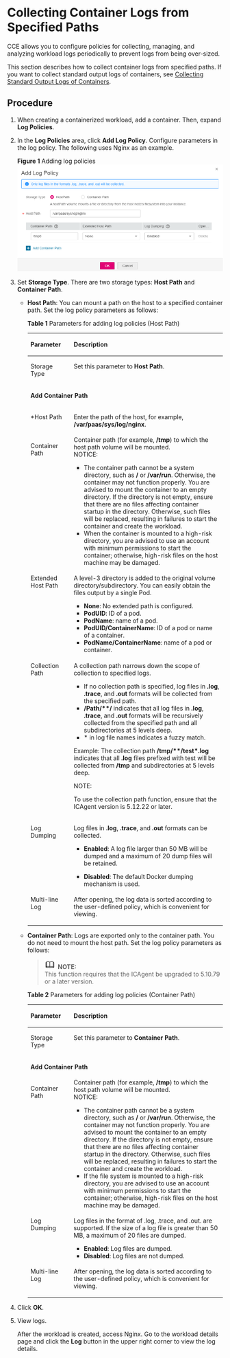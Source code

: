 # Collecting Container Logs from Specified Paths<a name="cce_01_0018"></a>

CCE allows you to configure policies for collecting, managing, and analyzing workload logs periodically to prevent logs from being over-sized.

This section describes how to collect container logs from specified paths. If you want to collect standard output logs of containers, see  [Collecting Standard Output Logs of Containers](collecting-standard-output-logs-of-containers.md).

## Procedure<a name="section1951732710"></a>

1.  When creating a  containerized workload, add a  container. Then, expand  **Log Policies**.
2.  In the  **Log Policies**  area, click  **Add Log Policy**. Configure parameters in the log policy. The following uses Nginx as an example.

    **Figure  1**  Adding log policies<a name="fig19856172153216"></a>  
    ![](figures/adding-log-policies.png "adding-log-policies")

3.  Set  **Storage Type**. There are two storage types:  **Host Path**  and  **Container Path**.
    -   **Host Path**: You can mount a path on the host to a specified container path. Set the log policy parameters as follows:

        **Table  1**  Parameters for adding log policies \(Host Path\)

        <a name="table115901715550"></a>
        <table><thead align="left"><tr id="row45851074554"><th class="cellrowborder" valign="top" width="22.12%" id="mcps1.2.3.1.1"><p id="p115843785517"><a name="p115843785517"></a><a name="p115843785517"></a>Parameter</p>
        </th>
        <th class="cellrowborder" valign="top" width="77.88000000000001%" id="mcps1.2.3.1.2"><p id="p12584573550"><a name="p12584573550"></a><a name="p12584573550"></a>Description</p>
        </th>
        </tr>
        </thead>
        <tbody><tr id="row1458511725510"><td class="cellrowborder" valign="top" width="22.12%" headers="mcps1.2.3.1.1 "><p id="p115855785514"><a name="p115855785514"></a><a name="p115855785514"></a>Storage Type</p>
        </td>
        <td class="cellrowborder" valign="top" width="77.88000000000001%" headers="mcps1.2.3.1.2 "><p id="p058514725519"><a name="p058514725519"></a><a name="p058514725519"></a>Set this parameter to <strong id="b15588848114310"><a name="b15588848114310"></a><a name="b15588848114310"></a>Host Path</strong>.</p>
        </td>
        </tr>
        <tr id="row19698103314234"><td class="cellrowborder" colspan="2" valign="top" headers="mcps1.2.3.1.1 mcps1.2.3.1.2 "><p id="p11516153972311"><a name="p11516153972311"></a><a name="p11516153972311"></a><strong id="b17502441102718"><a name="b17502441102718"></a><a name="b17502441102718"></a>Add Container Path</strong></p>
        </td>
        </tr>
        <tr id="row2080893542317"><td class="cellrowborder" valign="top" width="22.12%" headers="mcps1.2.3.1.1 "><p id="p1880816352236"><a name="p1880816352236"></a><a name="p1880816352236"></a>*Host Path</p>
        </td>
        <td class="cellrowborder" valign="top" width="77.88000000000001%" headers="mcps1.2.3.1.2 "><p id="p78083358232"><a name="p78083358232"></a><a name="p78083358232"></a>Enter the path of the host, for example, <strong id="b177191346201412"><a name="b177191346201412"></a><a name="b177191346201412"></a>/var/paas/sys/log/nginx</strong>.</p>
        </td>
        </tr>
        <tr id="row19587147165512"><td class="cellrowborder" valign="top" width="22.12%" headers="mcps1.2.3.1.1 "><p id="p1158647155518"><a name="p1158647155518"></a><a name="p1158647155518"></a>Container Path</p>
        </td>
        <td class="cellrowborder" valign="top" width="77.88000000000001%" headers="mcps1.2.3.1.2 "><div class="p" id="p358711715554"><a name="p358711715554"></a><a name="p358711715554"></a>Container path (for example, <strong id="b8656121314711"><a name="b8656121314711"></a><a name="b8656121314711"></a>/tmp</strong>) to which the host path volume will be mounted.<div class="notice" id="note155879745516"><a name="note155879745516"></a><a name="note155879745516"></a><span class="noticetitle"> NOTICE: </span><div class="noticebody"><a name="ul14587570556"></a><a name="ul14587570556"></a><ul id="ul14587570556"><li>The container path cannot be a system directory, such as <strong id="b129971541125317"><a name="b129971541125317"></a><a name="b129971541125317"></a>/</strong> or <strong id="b109981941175318"><a name="b109981941175318"></a><a name="b109981941175318"></a>/var/run</strong>. Otherwise, the container may not function properly. You are advised to mount the container to an empty directory. If the directory is not empty, ensure that there are no files affecting container startup in the directory. Otherwise, such files will be replaced, resulting in failures to start the container and create the workload.</li><li>When the container is mounted to a high-risk directory, you are advised to use an account with minimum permissions to start the container; otherwise, high-risk files on the host machine may be damaged.</li></ul>
        </div></div>
        </div>
        </td>
        </tr>
        <tr id="row6588187135510"><td class="cellrowborder" valign="top" width="22.12%" headers="mcps1.2.3.1.1 "><p id="p758720775520"><a name="p758720775520"></a><a name="p758720775520"></a>Extended Host Path</p>
        </td>
        <td class="cellrowborder" valign="top" width="77.88000000000001%" headers="mcps1.2.3.1.2 "><p id="p158737185514"><a name="p158737185514"></a><a name="p158737185514"></a>A level-3 directory is added to the original volume directory/subdirectory. You can easily obtain the files output by a single <span class="keyword" id="keyword1142267981799"><a name="keyword1142267981799"></a><a name="keyword1142267981799"></a>Pod</span>.</p>
        <a name="ul1358877135514"></a><a name="ul1358877135514"></a><ul id="ul1358877135514"><li><strong id="b67128281231"><a name="b67128281231"></a><a name="b67128281231"></a>None</strong>: No extended path is configured.</li><li><strong id="b37109352310"><a name="b37109352310"></a><a name="b37109352310"></a>PodUID</strong>: ID of a pod.</li><li><strong id="b1246417411639"><a name="b1246417411639"></a><a name="b1246417411639"></a>PodName</strong>: name of a pod.</li><li><strong id="b1232314820315"><a name="b1232314820315"></a><a name="b1232314820315"></a>PodUID/ContainerName</strong>: ID of a pod or name of a container.</li><li><strong id="b15921753534"><a name="b15921753534"></a><a name="b15921753534"></a>PodName/ContainerName</strong>: name of a pod or container.</li></ul>
        </td>
        </tr>
        <tr id="row077122523910"><td class="cellrowborder" valign="top" width="22.12%" headers="mcps1.2.3.1.1 "><p id="p177762515393"><a name="p177762515393"></a><a name="p177762515393"></a>Collection Path</p>
        </td>
        <td class="cellrowborder" valign="top" width="77.88000000000001%" headers="mcps1.2.3.1.2 "><p id="p213811218229"><a name="p213811218229"></a><a name="p213811218229"></a>A collection path narrows down the scope of collection to specified logs.</p>
        <a name="ul1613922162220"></a><a name="ul1613922162220"></a><ul id="ul1613922162220"><li>If no collection path is specified, log files in <strong id="b11139427224"><a name="b11139427224"></a><a name="b11139427224"></a>.log</strong>, <strong id="b151399232213"><a name="b151399232213"></a><a name="b151399232213"></a>.trace</strong>, and <strong id="b1313913272216"><a name="b1313913272216"></a><a name="b1313913272216"></a>.out</strong> formats will be collected from the specified path.</li><li><strong id="b14139825227"><a name="b14139825227"></a><a name="b14139825227"></a>/Path/**/</strong> indicates that all log files in <strong id="b18139720227"><a name="b18139720227"></a><a name="b18139720227"></a>.log</strong>, <strong id="b113932182215"><a name="b113932182215"></a><a name="b113932182215"></a>.trace</strong>, and <strong id="b101390232217"><a name="b101390232217"></a><a name="b101390232217"></a>.out</strong> formats will be recursively collected from the specified path and all subdirectories at 5 levels deep.</li><li>* in log file names indicates a fuzzy match.</li></ul>
        <p id="p2139172102215"><a name="p2139172102215"></a><a name="p2139172102215"></a>Example: The collection path <strong id="b11391020220"><a name="b11391020220"></a><a name="b11391020220"></a>/tmp/**/test*.log</strong> indicates that all <strong id="b213914292213"><a name="b213914292213"></a><a name="b213914292213"></a>.log</strong> files prefixed with test will be collected from<strong id="b1139026222"><a name="b1139026222"></a><a name="b1139026222"></a> /tmp</strong> and subdirectories at 5 levels deep.</p>
        <div class="note" id="note6812142320222"><a name="note6812142320222"></a><a name="note6812142320222"></a><span class="notetitle"> NOTE: </span><div class="notebody"><p id="p178121123132219"><a name="p178121123132219"></a><a name="p178121123132219"></a>To use the collection path function, ensure that the ICAgent version is 5.12.22 or later.</p>
        </div></div>
        </td>
        </tr>
        <tr id="row85891275552"><td class="cellrowborder" valign="top" width="22.12%" headers="mcps1.2.3.1.1 "><p id="p258847105513"><a name="p258847105513"></a><a name="p258847105513"></a>Log Dumping</p>
        </td>
        <td class="cellrowborder" valign="top" width="77.88000000000001%" headers="mcps1.2.3.1.2 "><p id="p106131316238"><a name="p106131316238"></a><a name="p106131316238"></a>Log files in <strong id="b1261316312237"><a name="b1261316312237"></a><a name="b1261316312237"></a>.log</strong>, <strong id="b196131313230"><a name="b196131313230"></a><a name="b196131313230"></a>.trace</strong>, and <strong id="b1561316372312"><a name="b1561316372312"></a><a name="b1561316372312"></a>.out</strong> formats can be collected.</p>
        <a name="ul1261353202317"></a><a name="ul1261353202317"></a><ul id="ul1261353202317"><li><strong id="b861310319237"><a name="b861310319237"></a><a name="b861310319237"></a>Enabled</strong>: A log file larger than 50 MB will be dumped and a maximum of 20 dump files will be retained.</li></ul>
        <a name="ul18126151412317"></a><a name="ul18126151412317"></a><ul id="ul18126151412317"><li><strong id="b196131038235"><a name="b196131038235"></a><a name="b196131038235"></a>Disabled</strong>: The default Docker dumping mechanism is used.</li></ul>
        </td>
        </tr>
        <tr id="row15564209193816"><td class="cellrowborder" valign="top" width="22.12%" headers="mcps1.2.3.1.1 "><p id="p65642915389"><a name="p65642915389"></a><a name="p65642915389"></a>Multi-line Log</p>
        </td>
        <td class="cellrowborder" valign="top" width="77.88000000000001%" headers="mcps1.2.3.1.2 "><p id="p175640983814"><a name="p175640983814"></a><a name="p175640983814"></a>After opening, the log data is sorted according to the user-defined policy, which is convenient for viewing.</p>
        </td>
        </tr>
        </tbody>
        </table>

    -   **Container Path**: Logs are exported only to the container path. You do not need to mount the host path. Set the log policy parameters as follows:

        >![](public_sys-resources/icon-note.gif) **NOTE:**   
        >This function requires that the ICAgent be upgraded to 5.10.79 or a later version.  

        **Table  2**  Parameters for adding log policies \(Container Path\)

        <a name="table1940632515364"></a>
        <table><thead align="left"><tr id="row1739912520361"><th class="cellrowborder" valign="top" width="22.08%" id="mcps1.2.3.1.1"><p id="p7399142512364"><a name="p7399142512364"></a><a name="p7399142512364"></a>Parameter</p>
        </th>
        <th class="cellrowborder" valign="top" width="77.92%" id="mcps1.2.3.1.2"><p id="p1339932553610"><a name="p1339932553610"></a><a name="p1339932553610"></a>Description</p>
        </th>
        </tr>
        </thead>
        <tbody><tr id="row12882033163811"><td class="cellrowborder" valign="top" width="22.08%" headers="mcps1.2.3.1.1 "><p id="p148836339383"><a name="p148836339383"></a><a name="p148836339383"></a>Storage Type</p>
        </td>
        <td class="cellrowborder" valign="top" width="77.92%" headers="mcps1.2.3.1.2 "><p id="p588363314384"><a name="p588363314384"></a><a name="p588363314384"></a>Set this parameter to <strong id="b341864818552"><a name="b341864818552"></a><a name="b341864818552"></a>Container Path</strong>.</p>
        </td>
        </tr>
        <tr id="row201167425242"><td class="cellrowborder" colspan="2" valign="top" headers="mcps1.2.3.1.1 mcps1.2.3.1.2 "><p id="p11696184692416"><a name="p11696184692416"></a><a name="p11696184692416"></a><strong id="b1435815510240"><a name="b1435815510240"></a><a name="b1435815510240"></a>Add Container Path</strong></p>
        </td>
        </tr>
        <tr id="row19403122523618"><td class="cellrowborder" valign="top" width="22.08%" headers="mcps1.2.3.1.1 "><p id="p44021125103615"><a name="p44021125103615"></a><a name="p44021125103615"></a>Container Path</p>
        </td>
        <td class="cellrowborder" valign="top" width="77.92%" headers="mcps1.2.3.1.2 "><div class="p" id="p840332573617"><a name="p840332573617"></a><a name="p840332573617"></a>Container path (for example, <strong id="b6256372566"><a name="b6256372566"></a><a name="b6256372566"></a>/tmp</strong>) to which the host path volume will be mounted.<div class="notice" id="note124031525163613"><a name="note124031525163613"></a><a name="note124031525163613"></a><span class="noticetitle"> NOTICE: </span><div class="noticebody"><a name="ul540382573617"></a><a name="ul540382573617"></a><ul id="ul540382573617"><li>The container path cannot be a system directory, such as <strong id="b16693194125613"><a name="b16693194125613"></a><a name="b16693194125613"></a>/</strong> or <strong id="b116957413565"><a name="b116957413565"></a><a name="b116957413565"></a>/var/run</strong>. Otherwise, the container may not function properly. You are advised to mount the container to an empty directory. If the directory is not empty, ensure that there are no files affecting container startup in the directory. Otherwise, such files will be replaced, resulting in failures to start the container and create the workload.</li><li>If the file system is mounted to a high-risk directory, you are advised to use an account with minimum permissions to start the container; otherwise, high-risk files on the host machine may be damaged.</li></ul>
        </div></div>
        </div>
        </td>
        </tr>
        <tr id="row1840532563617"><td class="cellrowborder" valign="top" width="22.08%" headers="mcps1.2.3.1.1 "><p id="p6404122512367"><a name="p6404122512367"></a><a name="p6404122512367"></a>Log Dumping</p>
        </td>
        <td class="cellrowborder" valign="top" width="77.92%" headers="mcps1.2.3.1.2 "><p id="p34056252367"><a name="p34056252367"></a><a name="p34056252367"></a>Log files in the format of .log, .trace, and .out. are supported. If the size of a log file is greater than 50 MB, a maximum of 20 files are dumped.</p>
        <a name="ul12405325153613"></a><a name="ul12405325153613"></a><ul id="ul12405325153613"><li><strong id="b4724126135720"><a name="b4724126135720"></a><a name="b4724126135720"></a>Enabled</strong>: Log files are dumped.</li><li><strong id="b28101931194413"><a name="b28101931194413"></a><a name="b28101931194413"></a>Disabled</strong>: Log files are not dumped.</li></ul>
        </td>
        </tr>
        <tr id="row191484210466"><td class="cellrowborder" valign="top" width="22.08%" headers="mcps1.2.3.1.1 "><p id="p1284918489462"><a name="p1284918489462"></a><a name="p1284918489462"></a>Multi-line Log</p>
        </td>
        <td class="cellrowborder" valign="top" width="77.92%" headers="mcps1.2.3.1.2 "><p id="p198491748164619"><a name="p198491748164619"></a><a name="p198491748164619"></a>After opening, the log data is sorted according to the user-defined policy, which is convenient for viewing.</p>
        </td>
        </tr>
        </tbody>
        </table>

4.  Click  **OK**.
5.  View logs.

    After the workload is created, access Nginx. Go to the workload details page and click the  **Log**  button in the upper right corner to view the log details.



